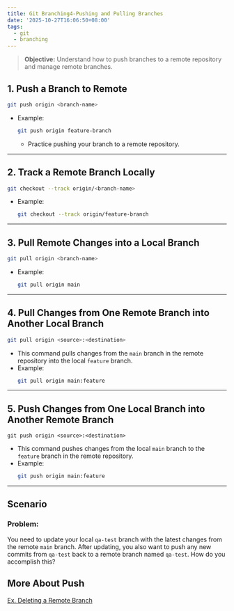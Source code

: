 ```yaml
---
title: Git Branching4-Pushing and Pulling Branches
date: '2025-10-27T16:06:50+08:00'
tags:
  - git
  - branching
---
```

>**Objective:** Understand how to push branches to a remote repository and manage remote branches.   
## 1. **Push a Branch to Remote**   
```bash
git push origin <branch-name>
```
- Example:   
	```bash
	git push origin feature-branch
	```
    - Practice pushing your branch to a remote repository.   

---
## 2. **Track a Remote Branch Locally**   
```bash
git checkout --track origin/<branch-name>
```
- Example:   
	```bash
	git checkout --track origin/feature-branch
	```

---
## 3. **Pull Remote Changes into a Local Branch**   
```bash
git pull origin <branch-name>
```
- Example:   
	```bash
	git pull origin main
	```

---
## 4. **Pull Changes from One Remote Branch into Another Local Branch**   
```bash
git pull origin <source>:<destination>
```
- This command pulls changes from the `main` branch in the remote repository into the local `feature` branch.   
- Example:   
	```bash
	git pull origin main:feature
	```

---
## 5. **Push Changes from One Local Branch into Another Remote Branch**   
```
git push origin <source>:<destination>
```
- This command pushes changes from the local `main` branch to the `feature` branch in the remote repository.   
- Example:   
	```bash
	git push origin main:feature
	```
   
---
## **Scenario**
### **Problem:**
You need to update your local `qa-test` branch with the latest changes from the remote `main` branch. After updating, you also want to push any new commits from `qa-test` back to a remote branch named `qa-test`. How do you accomplish this?   
## More About Push   
[Ex. Deleting a Remote Branch](Ex.%20Deleting%20a%20Remote%20Branch.md)    
